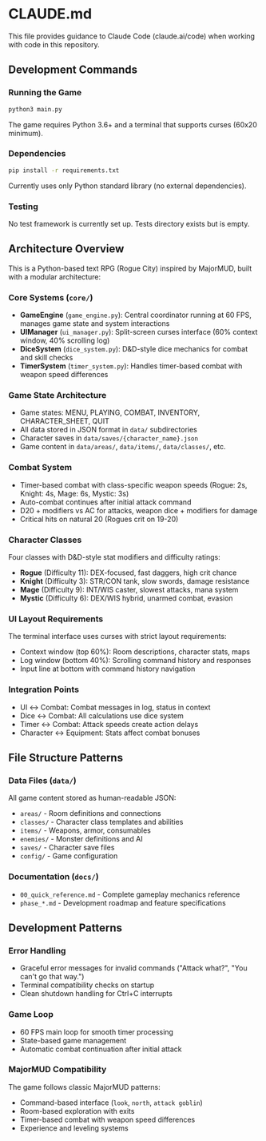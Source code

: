 # CLAUDE.md

This file provides guidance to Claude Code (claude.ai/code) when working with code in this repository.

## Development Commands

### Running the Game
```bash
python3 main.py
```
The game requires Python 3.6+ and a terminal that supports curses (60x20 minimum).

### Dependencies
```bash
pip install -r requirements.txt
```
Currently uses only Python standard library (no external dependencies).

### Testing
No test framework is currently set up. Tests directory exists but is empty.

## Architecture Overview

This is a Python-based text RPG (Rogue City) inspired by MajorMUD, built with a modular architecture:

### Core Systems (`core/`)
- **GameEngine** (`game_engine.py`): Central coordinator running at 60 FPS, manages game state and system interactions
- **UIManager** (`ui_manager.py`): Split-screen curses interface (60% context window, 40% scrolling log)
- **DiceSystem** (`dice_system.py`): D&D-style dice mechanics for combat and skill checks
- **TimerSystem** (`timer_system.py`): Handles timer-based combat with weapon speed differences

### Game State Architecture
- Game states: MENU, PLAYING, COMBAT, INVENTORY, CHARACTER_SHEET, QUIT
- All data stored in JSON format in `data/` subdirectories
- Character saves in `data/saves/{character_name}.json`
- Game content in `data/areas/`, `data/items/`, `data/classes/`, etc.

### Combat System
- Timer-based combat with class-specific weapon speeds (Rogue: 2s, Knight: 4s, Mage: 6s, Mystic: 3s)
- Auto-combat continues after initial attack command
- D20 + modifiers vs AC for attacks, weapon dice + modifiers for damage
- Critical hits on natural 20 (Rogues crit on 19-20)

### Character Classes
Four classes with D&D-style stat modifiers and difficulty ratings:
- **Rogue** (Difficulty 11): DEX-focused, fast daggers, high crit chance
- **Knight** (Difficulty 3): STR/CON tank, slow swords, damage resistance  
- **Mage** (Difficulty 9): INT/WIS caster, slowest attacks, mana system
- **Mystic** (Difficulty 6): DEX/WIS hybrid, unarmed combat, evasion

### UI Layout Requirements
The terminal interface uses curses with strict layout requirements:
- Context window (top 60%): Room descriptions, character stats, maps
- Log window (bottom 40%): Scrolling command history and responses
- Input line at bottom with command history navigation

### Integration Points
- UI ↔ Combat: Combat messages in log, status in context
- Dice ↔ Combat: All calculations use dice system
- Timer ↔ Combat: Attack speeds create action delays
- Character ↔ Equipment: Stats affect combat bonuses

## File Structure Patterns

### Data Files (`data/`)
All game content stored as human-readable JSON:
- `areas/` - Room definitions and connections
- `classes/` - Character class templates and abilities
- `items/` - Weapons, armor, consumables
- `enemies/` - Monster definitions and AI
- `saves/` - Character save files
- `config/` - Game configuration

### Documentation (`docs/`)
- `00_quick_reference.md` - Complete gameplay mechanics reference
- `phase_*.md` - Development roadmap and feature specifications

## Development Patterns

### Error Handling
- Graceful error messages for invalid commands ("Attack what?", "You can't go that way.")
- Terminal compatibility checks on startup
- Clean shutdown handling for Ctrl+C interrupts

### Game Loop
- 60 FPS main loop for smooth timer processing
- State-based game management
- Automatic combat continuation after initial attack

### MajorMUD Compatibility
The game follows classic MajorMUD patterns:
- Command-based interface (`look`, `north`, `attack goblin`)
- Room-based exploration with exits
- Timer-based combat with weapon speed differences
- Experience and leveling systems